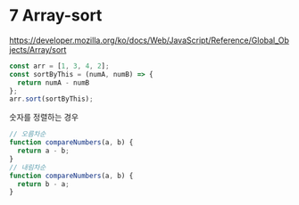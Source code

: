 # 7 Array-sort

https://developer.mozilla.org/ko/docs/Web/JavaScript/Reference/Global_Objects/Array/sort

```js
const arr = [1, 3, 4, 2];
const sortByThis = (numA, numB) => {
  return numA - numB
};
arr.sort(sortByThis);
```

숫자를 정렬하는 경우 

```js
// 오름차순
function compareNumbers(a, b) {
  return a - b;
}
// 내림차순
function compareNumbers(a, b) {
  return b - a;
}
```